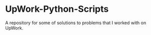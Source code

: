 # UpWork-Python-Scripts
A repository for some of solutions to problems that I worked with on UpWork.
